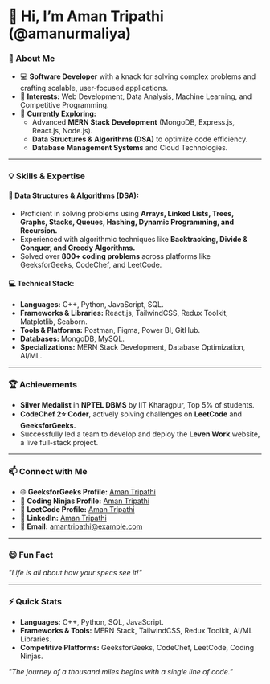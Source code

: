 # 👋 Hi, I’m Aman Tripathi (@amanurmaliya)

### 🚀 About Me  
- 💻 **Software Developer** with a knack for solving complex problems and crafting scalable, user-focused applications.  
- 👀 **Interests:** Web Development, Data Analysis, Machine Learning, and Competitive Programming.  
- 🌱 **Currently Exploring:**  
  - Advanced **MERN Stack Development** (MongoDB, Express.js, React.js, Node.js).  
  - **Data Structures & Algorithms (DSA)** to optimize code efficiency.  
  - **Database Management Systems** and Cloud Technologies.  

---

### 💡 Skills & Expertise  
#### 🌟 **Data Structures & Algorithms (DSA):**  
- Proficient in solving problems using **Arrays, Linked Lists, Trees, Graphs, Stacks, Queues, Hashing, Dynamic Programming, and Recursion.**  
- Experienced with algorithmic techniques like **Backtracking, Divide & Conquer, and Greedy Algorithms.**  
- Solved over **800+ coding problems** across platforms like GeeksforGeeks, CodeChef, and LeetCode.  

#### 💻 **Technical Stack:**  
- **Languages:** C++, Python, JavaScript, SQL.  
- **Frameworks & Libraries:** React.js, TailwindCSS, Redux Toolkit, Matplotlib, Seaborn.  
- **Tools & Platforms:** Postman, Figma, Power BI, GitHub.  
- **Databases:** MongoDB, MySQL.  
- **Specializations:** MERN Stack Development, Database Optimization, AI/ML.  

---

### 🏆 Achievements  
- **Silver Medalist** in **NPTEL DBMS** by IIT Kharagpur, Top 5% of students.  
- **CodeChef 2⭐ Coder**, actively solving challenges on **LeetCode** and **GeeksforGeeks.**  
- Successfully led a team to develop and deploy the **Leven Work** website, a live full-stack project.  

---

### 📫 Connect with Me  
- 🌐 **GeeksforGeeks Profile:** [Aman Tripathi](https://www.geeksforgeeks.org/user/amanurmaliya/)  
- 🐾 **Coding Ninjas Profile:** [Aman Tripathi](https://www.naukri.com/code360/profile/AmanTripathi)  
- 🏅 **LeetCode Profile:** [Aman Tripathi](https://leetcode.com/u/AmanTripathi8/)  
- 💼 **LinkedIn:** [Aman Tripathi](https://www.linkedin.com/in/amanurmaliya/)  
- 📧 **Email:** amantripathi@example.com  

---

### 😄 Fun Fact  
*"Life is all about how your specs see it!"*  

---

### ⚡ Quick Stats  
- **Languages:** C++, Python, SQL, JavaScript.  
- **Frameworks & Tools:** MERN Stack, TailwindCSS, Redux Toolkit, AI/ML Libraries.  
- **Competitive Platforms:** GeeksforGeeks, CodeChef, LeetCode, Coding Ninjas.  

*"The journey of a thousand miles begins with a single line of code."*
